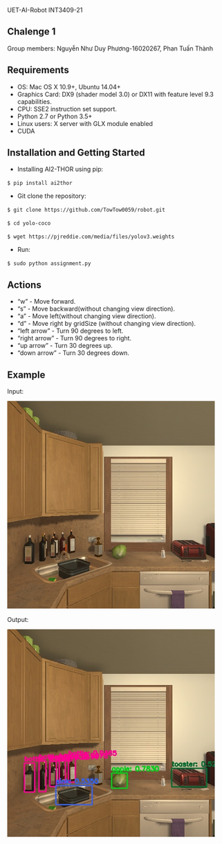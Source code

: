 UET-AI-Robot INT3409-21
## Chalenge 1

Group members:	Nguyễn Như Duy Phương-16020267, Phan Tuấn Thành 

## Requirements
* OS: Mac OS X 10.9+, Ubuntu 14.04+
* Graphics Card: DX9 (shader model 3.0) or DX11 with feature 	level 9.3 capabilities.
* CPU: SSE2 instruction set support.
* Python 2.7 or Python 3.5+
* Linux users: X server with GLX module enabled
* CUDA

## Installation and Getting Started
* Installing AI2-THOR using pip:

`$ pip install ai2thor`

* Git clone the repository:

`$ git clone https://github.com/TowTow0059/robot.git`

`$ cd yolo-coco`

`$ wget https://pjreddie.com/media/files/yolov3.weights`

* Run:

`$ sudo python assignment.py`

## Actions
* “w” - Move forward.
* “s” - Move backward(without changing view direction).
* “a” - Move left(without changing view direction).
* “d” - Move right by gridSize (without changing view direction).
* “left arrow” - Turn 90 degrees to left.
* “right arrow” - Turn 90 degrees to right.
* “up arrow” - Turn 30 degrees up.
* “down arrow” - Turn 30 degrees down.
## Example
Input:

![input](/img/image.jpg)

Output:

![output](/img/detected_image.jpg)
